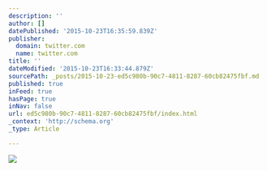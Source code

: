 ```yaml
---
description: ''
author: []
datePublished: '2015-10-23T16:35:59.839Z'
publisher:
  domain: twitter.com
  name: twitter.com
title: ''
dateModified: '2015-10-23T16:33:44.879Z'
sourcePath: _posts/2015-10-23-ed5c980b-90c7-4811-8287-60cb82475fbf.md
published: true
inFeed: true
hasPage: true
inNav: false
url: ed5c980b-90c7-4811-8287-60cb82475fbf/index.html
_context: 'http://schema.org'
_type: Article

---
```

![](https://pbs.twimg.com/media/CSA8vSKWwAAEgrO.jpg)